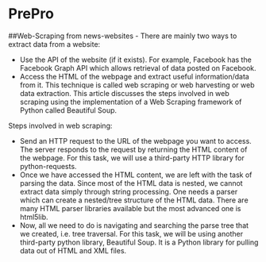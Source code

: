 # PrePro

##Web-Scraping from news-websites -
There are mainly two ways to extract data from a website:

- Use the API of the website (if it exists). For example, Facebook has the Facebook Graph API which allows retrieval of data posted on Facebook.
- Access the HTML of the webpage and extract useful information/data from it. This technique is called web scraping or web harvesting or web data extraction.
This article discusses the steps involved in web scraping using the implementation of a Web Scraping framework of Python called Beautiful Soup.

Steps involved in web scraping:

  - Send an HTTP request to the URL of the webpage you want to access. The server responds to the request by returning the HTML content of the webpage. For this task, we will use a third-party HTTP library for python-requests.
  - Once we have accessed the HTML content, we are left with the task of parsing the data. Since most of the HTML data is nested, we cannot extract data simply through string processing. One needs a parser which can create a nested/tree structure of the HTML data. There are many HTML parser libraries available but the most advanced one is html5lib.
  - Now, all we need to do is navigating and searching the parse tree that we created, i.e. tree traversal. For this task, we will be using another third-party python library, Beautiful Soup. It is a Python library for pulling data out of HTML and XML files.
